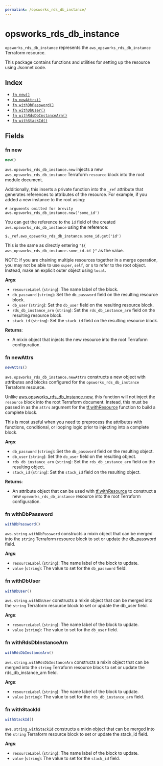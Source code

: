 ```yaml
---
permalink: /opsworks_rds_db_instance/
---
```


# opsworks_rds_db_instance

`opsworks_rds_db_instance` represents the `aws_opsworks_rds_db_instance` Terraform resource.



This package contains functions and utilities for setting up the resource using Jsonnet code.


## Index

* [`fn new()`](#fn-new)
* [`fn newAttrs()`](#fn-newattrs)
* [`fn withDbPassword()`](#fn-withdbpassword)
* [`fn withDbUser()`](#fn-withdbuser)
* [`fn withRdsDbInstanceArn()`](#fn-withrdsdbinstancearn)
* [`fn withStackId()`](#fn-withstackid)

## Fields

### fn new

```ts
new()
```


`aws.opsworks_rds_db_instance.new` injects a new `aws_opsworks_rds_db_instance` Terraform `resource`
block into the root module document.

Additionally, this inserts a private function into the `_ref` attribute that generates references to attributes of the
resource. For example, if you added a new instance to the root using:

    # arguments omitted for brevity
    aws.opsworks_rds_db_instance.new('some_id')

You can get the reference to the `id` field of the created `aws.opsworks_rds_db_instance` using the reference:

    $._ref.aws_opsworks_rds_db_instance.some_id.get('id')

This is the same as directly entering `"${ aws_opsworks_rds_db_instance.some_id.id }"` as the value.

NOTE: if you are chaining multiple resources together in a merge operation, you may not be able to use `super`, `self`,
or `$` to refer to the root object. Instead, make an explicit outer object using `local`.

**Args**:
  - `resourceLabel` (`string`): The name label of the block.
  - `db_password` (`string`): Set the `db_password` field on the resulting resource block.
  - `db_user` (`string`): Set the `db_user` field on the resulting resource block.
  - `rds_db_instance_arn` (`string`): Set the `rds_db_instance_arn` field on the resulting resource block.
  - `stack_id` (`string`): Set the `stack_id` field on the resulting resource block.

**Returns**:
- A mixin object that injects the new resource into the root Terraform configuration.


### fn newAttrs

```ts
newAttrs()
```


`aws.opsworks_rds_db_instance.newAttrs` constructs a new object with attributes and blocks configured for the `opsworks_rds_db_instance`
Terraform resource.

Unlike [aws.opsworks_rds_db_instance.new](#fn-new), this function will not inject the `resource`
block into the root Terraform document. Instead, this must be passed in as the `attrs` argument for the
[tf.withResource](https://github.com/tf-libsonnet/core/tree/main/docs#fn-withresource) function to build a complete block.

This is most useful when you need to preprocess the attributes with functions, conditional, or looping logic prior to
injecting into a complete block.

**Args**:
  - `db_password` (`string`): Set the `db_password` field on the resulting object.
  - `db_user` (`string`): Set the `db_user` field on the resulting object.
  - `rds_db_instance_arn` (`string`): Set the `rds_db_instance_arn` field on the resulting object.
  - `stack_id` (`string`): Set the `stack_id` field on the resulting object.

**Returns**:
  - An attribute object that can be used with [tf.withResource](https://github.com/tf-libsonnet/core/tree/main/docs#fn-withresource) to construct a new `opsworks_rds_db_instance` resource into the root Terraform configuration.


### fn withDbPassword

```ts
withDbPassword()
```

`aws.string.withDbPassword` constructs a mixin object that can be merged into the `string`
Terraform resource block to set or update the db_password field.



**Args**:
  - `resourceLabel` (`string`): The name label of the block to update.
  - `value` (`string`): The value to set for the `db_password` field.


### fn withDbUser

```ts
withDbUser()
```

`aws.string.withDbUser` constructs a mixin object that can be merged into the `string`
Terraform resource block to set or update the db_user field.



**Args**:
  - `resourceLabel` (`string`): The name label of the block to update.
  - `value` (`string`): The value to set for the `db_user` field.


### fn withRdsDbInstanceArn

```ts
withRdsDbInstanceArn()
```

`aws.string.withRdsDbInstanceArn` constructs a mixin object that can be merged into the `string`
Terraform resource block to set or update the rds_db_instance_arn field.



**Args**:
  - `resourceLabel` (`string`): The name label of the block to update.
  - `value` (`string`): The value to set for the `rds_db_instance_arn` field.


### fn withStackId

```ts
withStackId()
```

`aws.string.withStackId` constructs a mixin object that can be merged into the `string`
Terraform resource block to set or update the stack_id field.



**Args**:
  - `resourceLabel` (`string`): The name label of the block to update.
  - `value` (`string`): The value to set for the `stack_id` field.
